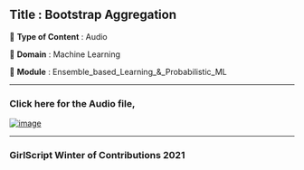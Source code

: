 ## Title : Bootstrap Aggregation
🔴 **Type of Content** : Audio

🔴 **Domain** : Machine Learning

🔴 **Module** : Ensemble_based_Learning_&_Probabilistic_ML

*********************************************************************

### Click here for the Audio file,

[![image](https://user-images.githubusercontent.com/63282184/139570212-a7b37b77-96d8-49ee-a0ba-c46895e73e69.png)](https://drive.google.com/file/d/1zc6BhJNzk29M_tyM1j0p6hAdZL5KTi1N/view?usp=sharing)

*********************************************************************

### GirlScript Winter of Contributions 2021
